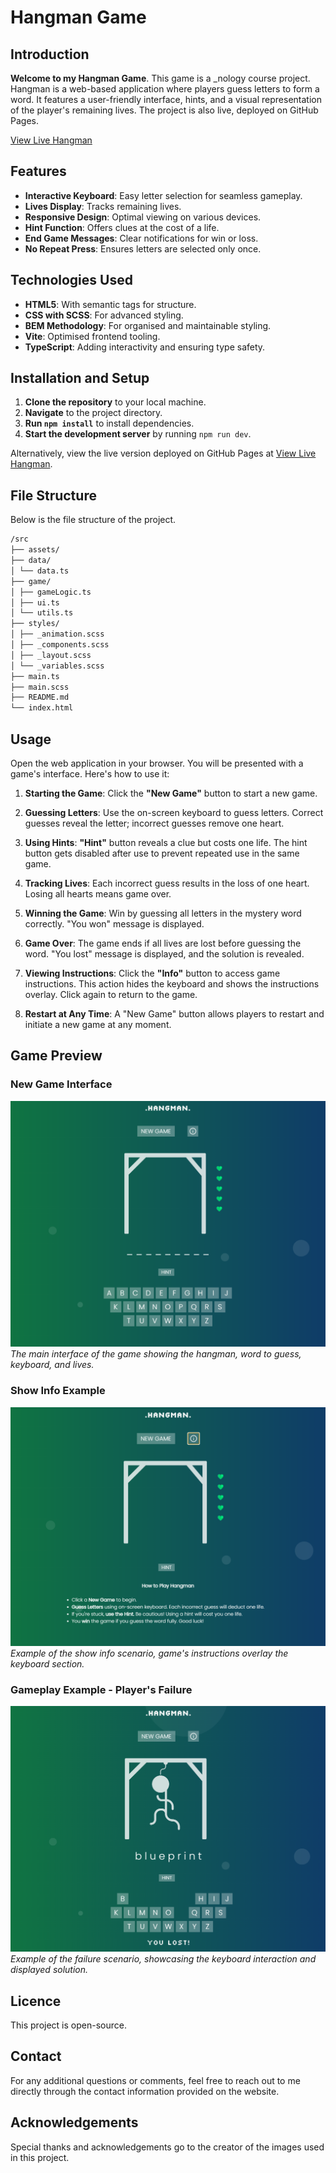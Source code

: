 # **Hangman Game**

## **Introduction**

**Welcome to my Hangman Game**. This game is a _nology course project. Hangman is a web-based application where players guess letters to form a word. It features a user-friendly interface, hints, and a visual representation of the player's remaining lives. The project is also live, deployed on GitHub Pages.

[View Live Hangman](https://jm-go.github.io/game-project/)

## **Features**

- **Interactive Keyboard**: Easy letter selection for seamless gameplay.
- **Lives Display**: Tracks remaining lives.
- **Responsive Design**: Optimal viewing on various devices.
- **Hint Function**: Offers clues at the cost of a life.
- **End Game Messages**: Clear notifications for win or loss.
- **No Repeat Press**: Ensures letters are selected only once.

## **Technologies Used**

- **HTML5**: With semantic tags for structure.
- **CSS with SCSS**: For advanced styling.
- **BEM Methodology**: For organised and maintainable styling.
- **Vite**: Optimised frontend tooling.
- **TypeScript**: Adding interactivity and ensuring type safety.

## **Installation and Setup**

1. **Clone the repository** to your local machine.
2. **Navigate** to the project directory.
3. **Run `npm install`** to install dependencies.
4. **Start the development server** by running `npm run dev`.

Alternatively, view the live version deployed on GitHub Pages at [View Live Hangman](https://jm-go.github.io/game-project/).

## **File Structure**

Below is the file structure of the project.


```bash 
/src
├── assets/ 
├── data/
│ └── data.ts 
├── game/
│ ├── gameLogic.ts 
│ ├── ui.ts 
│ └── utils.ts 
├── styles/
│ ├── _animation.scss 
│ ├── _components.scss 
│ ├── _layout.scss 
│ └── _variables.scss 
├── main.ts 
├── main.scss 
├── README.md 
└── index.html 
```

## **Usage**

Open the web application in your browser. You will be presented with a game's interface. Here's how to use it:

1. **Starting the Game**: Click the **"New Game"** button to start a new game.

2. **Guessing Letters**: Use the on-screen keyboard to guess letters. Correct guesses reveal the letter; incorrect guesses remove one heart.

3. **Using Hints**: **"Hint"** button reveals a clue but costs one life. The hint button gets disabled after use to prevent repeated use in the same game.

4. **Tracking Lives**: Each incorrect guess results in the loss of one heart. Losing all hearts means game over.

5. **Winning the Game**: Win by guessing all letters in the mystery word correctly. "You won" message is displayed.

6. **Game Over**: The game ends if all lives are lost before guessing the word. "You lost" message is displayed, and the solution is revealed.

7. **Viewing Instructions**: Click the **"Info"** button to access game instructions. This action hides the keyboard and shows the instructions overlay. Click again to return to the game.

8. **Restart at Any Time**: A "New Game" button allows players to restart and initiate a new game at any moment.

## **Game Preview**

### New Game Interface
![New Game Interface](src/assets/newgame.png)
*The main interface of the game showing the hangman, word to guess, keyboard, and lives.*

### Show Info Example
![Show Info Example](src/assets/gameinfo.png)
*Example of the show info scenario, game's instructions overlay the keyboard section.*

### Gameplay Example - Player's Failure
![Gameplay Example](src/assets/youlost.png)
*Example of the failure scenario, showcasing the keyboard interaction and displayed solution.*


## **Licence**

This project is open-source.

## **Contact**

For any additional questions or comments, feel free to reach out to me directly through the contact information provided on the website.

## **Acknowledgements**

Special thanks and acknowledgements go to the creator of the images used in this project.

